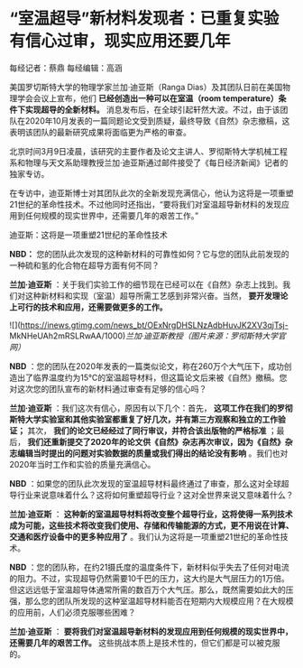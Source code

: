 # “室温超导”新材料发现者：已重复实验有信心过审，现实应用还要几年

每经记者：蔡鼎 每经编辑：高涵

美国罗切斯特大学的物理学家兰加·迪亚斯（Ranga Dias）及其团队日前在美国物理学会会议上宣布，他们 **已经创造出一种可以在室温（room
temperature）条件下实现超导的全新材料。**
消息发布后，在全球引起轩然大波。不过，由于该团队在2020年10月发表的一篇同题论文受到质疑，最终导致《自然》杂志撤稿，这表明该团队的最新研究成果将面临更为严格的审查。

北京时间3月9日凌晨，该研究的主要作者及论文主讲人、罗彻斯特大学机械工程系和物理与天文系助理教授兰加·迪亚斯通过邮件接受了《每日经济新闻》记者的独家专访。

在专访中，迪亚斯博士对其团队此次的全新发现充满信心，他认为这将是一项重塑21世纪的革命性技术。不过他同时还指出，“要将我们对室温超导新材料的发现应用到任何规模的现实世界中，还需要几年的艰苦工作。”

迪亚斯：这将是一项重塑21世纪的革命性技术

**NBD：** 您的团队此次发现的这种新材料的可靠性如何？它与您的团队此前发现的一种硫和氢的化合物在超导方面有何不同？

**兰加·迪亚斯** ：关于我们实验工作的细节现在已经可以在《自然》杂志上找到。我们对这种新材料和实现（室温）超导所需工艺感到非常兴奋。当然，
**要开发理论上可行的技术和应用，还需要做更多的工作。**

![](https://inews.gtimg.com/news_bt/OExNrgDHSLNzAdbHuvJK2XV3qjTsj-
MkNHeUAh2mRSLRwAA/1000)_兰加·迪亚斯教授（图片来源：罗彻斯特大学官网）_

**NBD**
：您的团队在2020年发表的一篇类似论文，称在260万个大气压下，成功创造出了临界温度约为15℃的室温超导材料，但这篇论文后来被《自然》撤稿。您对这次您的团队宣布的新材料通过审查有足够的信心吗？

**兰加·迪亚斯** ：我们这次有信心，原因有以下几个：首先，
**这项工作在我们的罗彻斯特大学实验室和其他实验室都重复了好几次，并有第三方观察和独立的工作验证；** 其次，
**我们的论文已经经过了同行审议，并符合该出版物的严格标准** ；最后，
**我们还重新提交了2020年的论文供《自然》杂志再次审议，因为《自然》杂志编辑当时提出的问题对实验数据的质量或我们得出的结论没有影响**
。我们也对2020年当时工作和实验的质量充满信心。

**NBD** ：如果您的团队此次发现的室温超导材料最终通过了审查，那么这对全球超导行业来说意味着什么？这将如何重塑超导行业？这对全世界来说又意味着什么？

**兰加·迪亚斯** ：
**这种新的室温超导材料将改变整个超导行业，这将使得一系列技术成为可能，这些技术将改变我们使用、存储和传输能源的方式，更不用说在计算、交通和医疗设备中的更多种应用了**
。我们认为这将是一项重塑21世纪的革命性技术。

**NBD**
：您的团队称，在约21摄氏度的温度条件下，新材料似乎失去了任何对电流的阻力。不过，实现超导仍然需要10千巴的压力，这大约是大气层压力的1万倍。但这远远低于室温超导体通常所需的数百万个大气压。那么，既然需要如此大的压强，那么您的团队所发现的这种室温超导材料能否在短期内大规模应用？在大规模的应用前，人们必须克服哪些困难？

**兰加·迪亚斯** ： **要将我们对室温超导新材料的发现应用到任何规模的现实世界中，还需要几年的艰苦工作。**
这些挑战本质上是技术性的，但它们都是可以被克服的。

